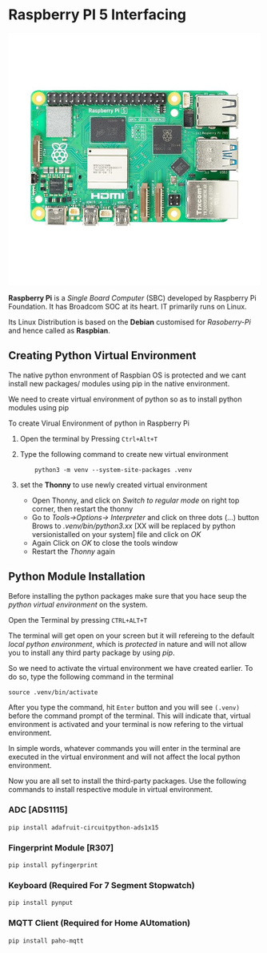 # Raspberry PI 5 Interfacing

![image of RPI](RPI.jpg)

**Raspberry Pi** is a *Single Board Computer* (SBC) developed by Raspberry Pi Foundation.  It has Broadcom SOC at its heart. IT primarily runs on Linux. 

Its Linux Distribution is based on the **Debian** customised for *Rasoberry-Pi* and hence called as **Raspbian**.   


## Creating Python Virtual Environment
The native python envronment of Raspbian OS is protected and we cant install new packages/ modules 
using pip in  the native environment. 

We need to create virtual environment of python so as to install python modules using pip

To create Virual Environment of python in Raspberry Pi

1. 	Open the terminal by Pressing `Ctrl+Alt+T`
2.	Type the following command to create new virtual environment

	```
		python3 -m venv --system-site-packages .venv
	```
3.	set the **Thonny** to use newly created virtual environment
	- Open Thonny, and click on *Switch to regular mode* on right top corner,
		then restart the thonny
	- Go to *Tools->Options-> Interpreter* and click on three dots (...) button 
			Brows to *.venv/bin/python3.xx* [XX will be replaced by python versionistalled on your system]
			file and click on *OK*
	- Again Click on *OK* to close the tools window
	- Restart the *Thonny* again

## Python Module Installation

Before installing the python packages make sure that you hace seup the *python 
virtual environment* on the system.

Open the Terminal by pressing `CTRL+ALT+T`

The terminal will get open on your screen but it will refereing to the default *local python
environment*, which is *protected* in nature and will not allow you to install any third party package
by using *pip*.

So we need to activate the virtual environment we have created earlier. To do so, type the 
following command in the terminal

```
source .venv/bin/activate
```

After you type the command, hit `Enter` button and you will see `(.venv)` before the command prompt of the terminal.
This will indicate that, virtual environment is activated and your terminal is now refering to the virtual environment.

In simple words, whatever commands you will enter in the terminal are executed in the virtual environment and
will not affect the local python environment.

Now you are all set to install the third-party packages. Use the following commands to install respective module in virtual environment.

### ADC [ADS1115]

```
pip install adafruit-circuitpython-ads1x15
```

### Fingerprint Module [R307]

```
pip install pyfingerprint
```

### Keyboard (Required For 7 Segment Stopwatch)

```
pip install pynput
```

### MQTT Client (Required for Home AUtomation)

```
pip install paho-mqtt
```



